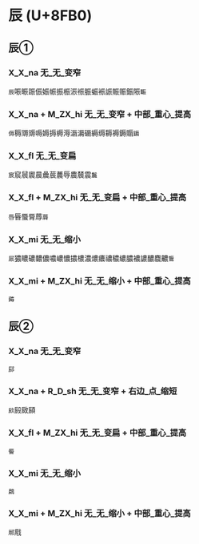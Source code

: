 # 辰 (U+8FB0)

## 辰① 

### X_X_na 无_无_变窄
`辰`㖘䀼䟴侲娠帪振桭浱祳脤蜄裖誫賑赈鋠陙`辴`

### X_X_na + M_ZX_hi 无_无_变窄 + 中部_重心_提高
`傉`䅶䢆䢇嗕媷搙槈溽滣漘磭縟缛耨褥鎒䞅`䥎`

### X_X_fl 无_无_变扁
`宸`䆣䢅䢉晨曟莀蕽辱農辳震`鬞`

### X_X_fl + M_ZX_hi 无_无_变扁 + 中部_重心_提高
`唇`㫳蜃脣蓐`䔚`

### X_X_mi 无_无_缩小
`屒`㺜䁸䃩䵜儂噥嶩憹擃檂濃燶癑禯穠繷膿襛譨醲麎齈`䳲`

### X_X_mi + M_ZX_hi 无_无_缩小 + 中部_重心_提高
`薅`

## 辰②

### X_X_na 无_无_变窄
`䣅`

### X_X_na + R_D_sh 无_无_变窄 + 右边_点_缩短
`㰮`㲀敐䫃

### X_X_fl + M_ZX_hi 无_无_变扁 + 中部_重心_提高
`䢈`

### X_X_mi 无_无_缩小
`鷐`

### X_X_mi + M_ZX_hi 无_无_缩小 + 中部_重心_提高
`鄏`㦺

